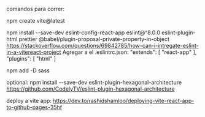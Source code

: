 comandos para correr:

npm create vite@latest

npm install --save-dev eslint-config-react-app eslint@^8.0.0 eslint-plugin-html prettier @babel/plugin-proposal-private-property-in-object 
    https://stackoverflow.com/questions/69842785/how-can-i-intregate-eslint-in-a-vitereact-project
        Agregar a el .eslintrc.json: "extends": [ "react-app" ],  "plugins": [ "html" ]

npm add -D sass

optional: npm install --save-dev eslint-plugin-hexagonal-architecture
    https://github.com/CodelyTV/eslint-plugin-hexagonal-architecture

deploy a vite app: https://dev.to/rashidshamloo/deploying-vite-react-app-to-github-pages-35hf